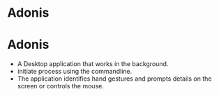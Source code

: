# Adonis
<p align="center">
  <h1>Adonis</h1>
</p>

* A Desktop application that works in the background.
* initiate process using the commandline.
* The application identifies hand gestures and prompts details on the screen or controls the mouse.